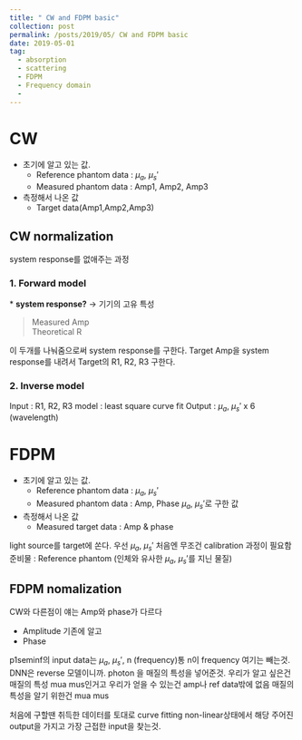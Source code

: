 ```yaml
---
title: " CW and FDPM basic"
collection: post
permalink: /posts/2019/05/ CW and FDPM basic
date: 2019-05-01
tag:
  - absorption
  - scattering
  - FDPM
  - Frequency domain
  - 
---
```

# CW
- 초기에 알고 있는 값.
	- Reference phantom data : $\mu_a$, $\mu_s'$
	- Measured phantom data : Amp1, Amp2, Amp3
- 측정해서 나온 값
	- Target data(Amp1,Amp2,Amp3)

## CW normalization 
system response를 없애주는 과정
### 1. Forward model
\* **system response?** -> 기기의 고유 특성
> Measured Amp    
> Theoretical R   

이 두개를 나눠줌으로써 system response를 구한다.
Target Amp을 system response를 내려서 
Target의 R1, R2, R3 구한다. 

### 2. Inverse model
Input : R1, R2, R3
model : least square curve fit
Output : $\mu_a$, $\mu_s'$ x 6 (wavelength)

# FDPM
- 초기에 알고 있는 값.
	- Reference phantom data : $\mu_a$, $\mu_s'$
	- Measured phantom data : Amp, Phase
	$\mu_a$, $\mu_s'$로 구한 값
- 측정해서 나온 값
	- Measured target data : Amp & phase

light source를 target에 쏜다. 우선 $\mu_a$, $\mu_s'$
처음엔 무조건 calibration 과정이 필요함
준비물 : Reference phantom (인체와 유사한 $\mu_a$, $\mu_s'$를 지닌 물질)


## FDPM nomalization
CW와 다른점이 얘는 Amp와 phase가 다르다
- Amplitude
기존에 알고
- Phase


p1seminf의 input data는 $\mu_a$, $\mu_s'$, n (frequency)통
n이 frequency 
여기는 빼는것.
DNN은 reverse 모델이니까.
photon 을 매질의 특성을 넣어준것.
우리가 알고 싶은건 매질의 특성 mua mus인거고
우리가 얻을 수 있는건 amp나 ref data밖에 없음
매질의 특성을 알기 위한건 mua mus

처음에 구할땐 취득한 데이터를 토대로
curve fitting
non-linear상태에서 해당 주어진 output을 가지고 가장 근접한 input을 찾는것.
<!--stackedit_data:
eyJoaXN0b3J5IjpbLTI5NzU1MjYxOCwtOTA3NjU1MjgxLDc0Mj
Y3NDM0NSwyOTUzMDA3NjcsMTczNTEzOTU4MCwtOTQ4MjE5ODRd
fQ==
-->